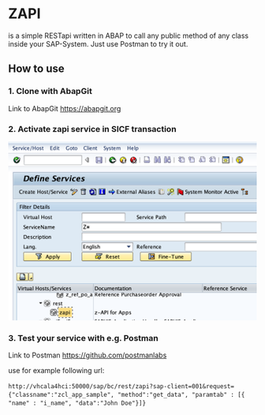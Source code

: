 # ZAPI

is a simple RESTapi written in ABAP to call any public method of any class inside your SAP-System. Just use Postman to try it out.

## How to use

### 1. Clone with AbapGit
Link to AbapGit https://abapgit.org 

### 2. Activate zapi service in SICF transaction
![SICF Transaction](/docs/sicf.png)

### 3. Test your service with e.g. Postman
Link to Postman https://github.com/postmanlabs

use for example following url:

`http://vhcala4hci:50000/sap/bc/rest/zapi?sap-client=001&request={"classname":"zcl_app_sample", "method":"get_data", "paramtab" : [{ "name" : "i_name", "data":"John Doe"}]}`

